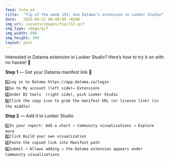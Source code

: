 ```yaml
---
feed: totw_en
title:  "Tip of the week 151: Use Datama’s extension in Looker Studio"
date:   2025-08-21 08:00:00 +0200
img_url: /assets/images/tip/151.gif
img_type: image/gif
img_width: 600
img_height: 300
layout: post
---
```


Interested in Datama extension in Looker Studio? Here’s how to try it on with no hassle! 🚀

**Step 1** — Get your Datama manifest link 🔗

    1️⃣Log in to Datama https://app.datama.io/login
    2️⃣Go to My account (left side)→ Extensions
    3️⃣Under BI tools  (right side), pick Looker Studio
    4️⃣Click the copy icon to grab the manifest URL (or license link) (in the middle)

**Step 2** — Add it to Looker Studio

    1️⃣In your report: Add a chart → Community visualizations → Explore more
    2️⃣Click Build your own visualization
    3️⃣Paste the copied link into Manifest path
    4️⃣Submit → Allows adding → the Datama extension appears under Community visualizations
